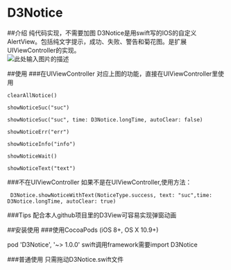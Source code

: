 # D3Notice

##介绍
纯代码实现，不需要加图
D3Notice是用swift写的IOS的自定义AlertView。包括纯文字提示，成功、失败、警告和菊花图。是扩展UIViewController的实现。  
![此处输入图片的描述][1]


  [1]: http://7vzpd0.com1.z0.glb.clouddn.com/111.gif  
  
  
##使用
###在UIViewController
对应上图的功能，直接在UIViewController里使用

    clearAllNotice()

    showNoticeSuc("suc")

    showNoticeSuc("suc", time: D3Notice.longTime, autoClear: false)

    showNoticeErr("err")

    showNoticeInfo("info")

    showNoticeWait()

    showNoticeText("text")
    
###不在UIViewController
如果不是在UIViewController,使用方法：

     D3Notice.showNoticeWithText(NoticeType.success, text: "suc",time: D3Notice.longTime, autoClear: true)
     
###Tips
配合本人github项目里的D3View可容易实现弹窗动画

     
##安装使用
###使用CocoaPods (iOS 8+, OS X 10.9+)

pod 'D3Notice', '~> 1.0.0'
swift调用framework需要import D3Notice

###普通使用
只需拖动D3Notice.swift文件
